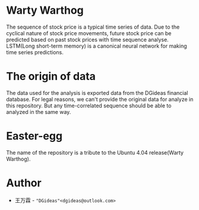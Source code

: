 # Warty Warthog
The sequence of stock price is a typical time series of data. Due to the cyclical nature of stock price movements, future stock price can be predicted based on past stock prices with time sequence analyse. LSTM(Long short-term memory) is a canonical neural network for making time series predictions.

# The origin of data
The data used for the analysis is exported data from the DGideas financial database. For legal reasons, we can't provide the original data for analyze in this repository. But any time-correlated sequence should be able to analyzed in the same way.

# Easter-egg
The name of the repository is a tribute to the Ubuntu 4.04 release(Warty Warthog).

# Author
* 王万霖 - ```"DGideas"<dgideas@outlook.com>```
